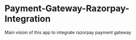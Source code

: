 # Payment-Gateway-Razorpay-Integration
Main vision of this app to integrate razorpay payment gateway

